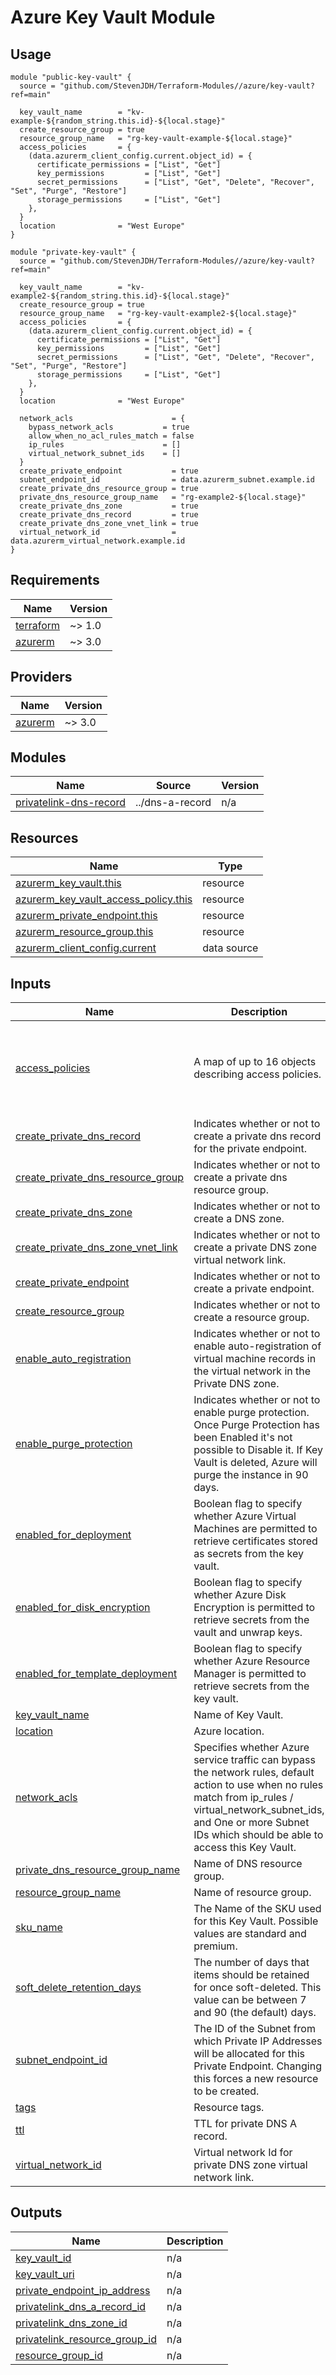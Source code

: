 # Azure Key Vault Module

## Usage

```hcl
module "public-key-vault" {
  source = "github.com/StevenJDH/Terraform-Modules//azure/key-vault?ref=main"

  key_vault_name        = "kv-example-${random_string.this.id}-${local.stage}"
  create_resource_group = true
  resource_group_name   = "rg-key-vault-example-${local.stage}"
  access_policies       = {
    (data.azurerm_client_config.current.object_id) = {
      certificate_permissions = ["List", "Get"]
      key_permissions         = ["List", "Get"]
      secret_permissions      = ["List", "Get", "Delete", "Recover", "Set", "Purge", "Restore"]
      storage_permissions     = ["List", "Get"]
    },
  }
  location              = "West Europe"
}

module "private-key-vault" {
  source = "github.com/StevenJDH/Terraform-Modules//azure/key-vault?ref=main"

  key_vault_name        = "kv-example2-${random_string.this.id}-${local.stage}"
  create_resource_group = true
  resource_group_name   = "rg-key-vault-example2-${local.stage}"
  access_policies       = {
    (data.azurerm_client_config.current.object_id) = {
      certificate_permissions = ["List", "Get"]
      key_permissions         = ["List", "Get"]
      secret_permissions      = ["List", "Get", "Delete", "Recover", "Set", "Purge", "Restore"]
      storage_permissions     = ["List", "Get"]
    },
  }
  location              = "West Europe"

  network_acls                      = {
    bypass_network_acls           = true
    allow_when_no_acl_rules_match = false
    ip_rules                      = []
    virtual_network_subnet_ids    = []
  }
  create_private_endpoint           = true
  subnet_endpoint_id                = data.azurerm_subnet.example.id
  create_private_dns_resource_group = true
  private_dns_resource_group_name   = "rg-example2-${local.stage}"
  create_private_dns_zone           = true
  create_private_dns_record         = true
  create_private_dns_zone_vnet_link = true
  virtual_network_id                = data.azurerm_virtual_network.example.id
}
```

<!-- BEGIN_TF_DOCS -->
## Requirements

| Name | Version |
|------|---------|
| <a name="requirement_terraform"></a> [terraform](#requirement\_terraform) | ~> 1.0 |
| <a name="requirement_azurerm"></a> [azurerm](#requirement\_azurerm) | ~> 3.0 |

## Providers

| Name | Version |
|------|---------|
| <a name="provider_azurerm"></a> [azurerm](#provider\_azurerm) | ~> 3.0 |

## Modules

| Name | Source | Version |
|------|--------|---------|
| <a name="module_privatelink-dns-record"></a> [privatelink-dns-record](#module\_privatelink-dns-record) | ../dns-a-record | n/a |

## Resources

| Name | Type |
|------|------|
| [azurerm_key_vault.this](https://registry.terraform.io/providers/hashicorp/azurerm/latest/docs/resources/key_vault) | resource |
| [azurerm_key_vault_access_policy.this](https://registry.terraform.io/providers/hashicorp/azurerm/latest/docs/resources/key_vault_access_policy) | resource |
| [azurerm_private_endpoint.this](https://registry.terraform.io/providers/hashicorp/azurerm/latest/docs/resources/private_endpoint) | resource |
| [azurerm_resource_group.this](https://registry.terraform.io/providers/hashicorp/azurerm/latest/docs/resources/resource_group) | resource |
| [azurerm_client_config.current](https://registry.terraform.io/providers/hashicorp/azurerm/latest/docs/data-sources/client_config) | data source |

## Inputs

| Name | Description | Type | Default | Required |
|------|-------------|------|---------|:--------:|
| <a name="input_access_policies"></a> [access\_policies](#input\_access\_policies) | A map of up to 16 objects describing access policies. | <pre>map(object({<br>    certificate_permissions = list(string)<br>    key_permissions         = list(string)<br>    secret_permissions      = list(string)<br>    storage_permissions     = list(string)<br>  }))</pre> | `null` | no |
| <a name="input_create_private_dns_record"></a> [create\_private\_dns\_record](#input\_create\_private\_dns\_record) | Indicates whether or not to create a private dns record for the private endpoint. | `bool` | `false` | no |
| <a name="input_create_private_dns_resource_group"></a> [create\_private\_dns\_resource\_group](#input\_create\_private\_dns\_resource\_group) | Indicates whether or not to create a private dns resource group. | `bool` | `true` | no |
| <a name="input_create_private_dns_zone"></a> [create\_private\_dns\_zone](#input\_create\_private\_dns\_zone) | Indicates whether or not to create a DNS zone. | `bool` | `false` | no |
| <a name="input_create_private_dns_zone_vnet_link"></a> [create\_private\_dns\_zone\_vnet\_link](#input\_create\_private\_dns\_zone\_vnet\_link) | Indicates whether or not to create a private DNS zone virtual network link. | `bool` | `false` | no |
| <a name="input_create_private_endpoint"></a> [create\_private\_endpoint](#input\_create\_private\_endpoint) | Indicates whether or not to create a private endpoint. | `bool` | `false` | no |
| <a name="input_create_resource_group"></a> [create\_resource\_group](#input\_create\_resource\_group) | Indicates whether or not to create a resource group. | `bool` | `true` | no |
| <a name="input_enable_auto_registration"></a> [enable\_auto\_registration](#input\_enable\_auto\_registration) | Indicates whether or not to enable auto-registration of virtual machine records in the virtual network in the Private DNS zone. | `bool` | `true` | no |
| <a name="input_enable_purge_protection"></a> [enable\_purge\_protection](#input\_enable\_purge\_protection) | Indicates whether or not to enable purge protection. Once Purge Protection has been Enabled it's not possible to Disable it. If Key Vault is deleted, Azure will purge the instance in 90 days. | `bool` | `false` | no |
| <a name="input_enabled_for_deployment"></a> [enabled\_for\_deployment](#input\_enabled\_for\_deployment) | Boolean flag to specify whether Azure Virtual Machines are permitted to retrieve certificates stored as secrets from the key vault. | `bool` | `false` | no |
| <a name="input_enabled_for_disk_encryption"></a> [enabled\_for\_disk\_encryption](#input\_enabled\_for\_disk\_encryption) | Boolean flag to specify whether Azure Disk Encryption is permitted to retrieve secrets from the vault and unwrap keys. | `bool` | `false` | no |
| <a name="input_enabled_for_template_deployment"></a> [enabled\_for\_template\_deployment](#input\_enabled\_for\_template\_deployment) | Boolean flag to specify whether Azure Resource Manager is permitted to retrieve secrets from the key vault. | `bool` | `false` | no |
| <a name="input_key_vault_name"></a> [key\_vault\_name](#input\_key\_vault\_name) | Name of Key Vault. | `string` | n/a | yes |
| <a name="input_location"></a> [location](#input\_location) | Azure location. | `string` | n/a | yes |
| <a name="input_network_acls"></a> [network\_acls](#input\_network\_acls) | Specifies whether Azure service traffic can bypass the network rules, default action to use when no rules match from ip\_rules / virtual\_network\_subnet\_ids, and One or more Subnet IDs which should be able to access this Key Vault. | <pre>object({<br>    bypass_network_acls           = bool,<br>    allow_when_no_acl_rules_match = bool,<br>    ip_rules                      = list(string),<br>    virtual_network_subnet_ids    = list(string)<br>  })</pre> | `null` | no |
| <a name="input_private_dns_resource_group_name"></a> [private\_dns\_resource\_group\_name](#input\_private\_dns\_resource\_group\_name) | Name of DNS resource group. | `string` | `null` | no |
| <a name="input_resource_group_name"></a> [resource\_group\_name](#input\_resource\_group\_name) | Name of resource group. | `string` | n/a | yes |
| <a name="input_sku_name"></a> [sku\_name](#input\_sku\_name) | The Name of the SKU used for this Key Vault. Possible values are standard and premium. | `string` | `"standard"` | no |
| <a name="input_soft_delete_retention_days"></a> [soft\_delete\_retention\_days](#input\_soft\_delete\_retention\_days) | The number of days that items should be retained for once soft-deleted. This value can be between 7 and 90 (the default) days. | `number` | `90` | no |
| <a name="input_subnet_endpoint_id"></a> [subnet\_endpoint\_id](#input\_subnet\_endpoint\_id) | The ID of the Subnet from which Private IP Addresses will be allocated for this Private Endpoint. Changing this forces a new resource to be created. | `string` | `null` | no |
| <a name="input_tags"></a> [tags](#input\_tags) | Resource tags. | `map(string)` | `null` | no |
| <a name="input_ttl"></a> [ttl](#input\_ttl) | TTL for private DNS A record. | `number` | `3600` | no |
| <a name="input_virtual_network_id"></a> [virtual\_network\_id](#input\_virtual\_network\_id) | Virtual network Id for private DNS zone virtual network link. | `string` | `null` | no |

## Outputs

| Name | Description |
|------|-------------|
| <a name="output_key_vault_id"></a> [key\_vault\_id](#output\_key\_vault\_id) | n/a |
| <a name="output_key_vault_uri"></a> [key\_vault\_uri](#output\_key\_vault\_uri) | n/a |
| <a name="output_private_endpoint_ip_address"></a> [private\_endpoint\_ip\_address](#output\_private\_endpoint\_ip\_address) | n/a |
| <a name="output_privatelink_dns_a_record_id"></a> [privatelink\_dns\_a\_record\_id](#output\_privatelink\_dns\_a\_record\_id) | n/a |
| <a name="output_privatelink_dns_zone_id"></a> [privatelink\_dns\_zone\_id](#output\_privatelink\_dns\_zone\_id) | n/a |
| <a name="output_privatelink_resource_group_id"></a> [privatelink\_resource\_group\_id](#output\_privatelink\_resource\_group\_id) | n/a |
| <a name="output_resource_group_id"></a> [resource\_group\_id](#output\_resource\_group\_id) | n/a |
<!-- END_TF_DOCS -->